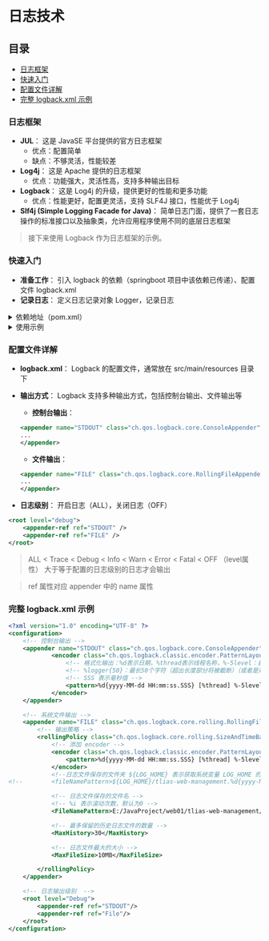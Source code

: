 # 日志技术
## 目录
- [日志框架](#日志框架)
- [快速入门](#快速入门)
- [配置文件详解](#配置文件详解)
- [完整 logback.xml 示例](#完整-logbackxml-示例)

### 日志框架
* **JUL**： 这是 JavaSE 平台提供的官方日志框架
    * 优点：配置简单
    * 缺点：不够灵活，性能较差
* **Log4j**： 这是 Apache 提供的日志框架
    * 优点：功能强大，灵活性高，支持多种输出目标
* **Logback**： 这是 Log4j 的升级，提供更好的性能和更多功能
    * 优点：性能更好，配置更灵活，支持 SLF4J 接口，性能优于 Log4j
* **Slf4j (Simple Logging Facade for Java)**： 简单日志门面，提供了一套日志操作的标准接口以及抽象类，允许应用程序使用不同的底层日志框架

> 接下来使用 Logback 作为日志框架的示例。
### 快速入门
* **准备工作**： 引入 logback 的依赖（springboot 项目中该依赖已传递）、配置文件 logback.xml
* **记录日志**： 定义日志记录对象 Logger，记录日志

<details>
<summary>依赖地址（pom.xml）</summary>

```xml
<dependency>
    <groupId>ch.qos.logback</groupId>
    <artifactId>logback-classic</artifactId>
    <version>1.4.11</version>
</dependency>
```

</details>

<details>
<summary>使用示例</summary>

```java
//@Slf4j
@SpringBootTest
class LogTest {
    // 此行可以用 @Slf4j 注解代替
    private static final Logger log = LoggerFactory.getLogger(LogTest.class);
    @Test
    public void testLog() {
        log.debug("debug...");
        int sum = 0;
        int[] nums = {1, 2, 3, 4, 5};
        for (int num : nums) {
            sum += num;
            log.info("当前数字：{}", num);
        }
        log.info("结果为：{}", sum);
        log.debug("end...");
    }
}
```

</details>


### 配置文件详解
* **logback.xml**： Logback 的配置文件，通常放在 src/main/resources 目录下
* **输出方式**： Logback 支持多种输出方式，包括控制台输出、文件输出等
    * **控制台输出**：
    ```xml
    <appender name="STDOUT" class="ch.qos.logback.core.ConsoleAppender">
    ...
    </appender>
    ```
    * **文件输出**：
    ```xml
    <appender name="FILE" class="ch.qos.logback.core.RollingFileAppender">
    ...
    </appender>
    ```

* **日志级别**： 开启日志（ALL），关闭日志（OFF）
```xml
<root level="debug">
    <appender-ref ref="STDOUT" />
    <appender-ref ref="FILE" />
</root>
```
> ALL < Trace < Debug < Info < Warn < Error < Fatal < OFF （level属性）
> 大于等于配置的日志级别的日志才会输出

> ref 属性对应 appender 中的 name 属性


### 完整 logback.xml 示例
```xml
<?xml version="1.0" encoding="UTF-8" ?>
<configuration>
    <!-- 控制台输出 -->
    <appender name="STDOUT" class="ch.qos.logback.core.ConsoleAppender">
            <encoder class="ch.qos.logback.classic.encoder.PatternLayoutEncoder">
                <!-- 格式化输出：%d表示日期，%thread表示线程名称，%-5level：表示占5个字符宽度（不足用空格），%msg：日志消息，%n是换行符） -->
                <!-- %logger{50}：最长50个字符（超出长度部分将被截断）（或者是对完整名字进行简化） -->
                <!-- SSS 表示毫秒值 -->
                <pattern>%d{yyyy-MM-dd HH:mm:ss.SSS} [%thread] %-5level %logger{50} - %msg%n</pattern>
            </encoder>
    </appender>

    <!-- 系统文件输出 -->
    <appender name="FILE" class="ch.qos.logback.core.rolling.RollingFileAppender">
        <!-- 输出策略 -->
        <rollingPolicy class="ch.qos.logback.core.rolling.SizeAndTimeBasedFileNamingAndTriggeringPolicy">
            <!-- 添加 encoder -->
            <encoder class="ch.qos.logback.classic.encoder.PatternLayoutEncoder">
                <pattern>%d{yyyy-MM-dd HH:mm:ss.SSS} [%thread] %-5level %logger{50} - %msg%n</pattern>
            </encoder>
            <!--日志文件保存的文件夹 ${LOG_HOME} 表示获取系统变量 LOG_HOME 的值 -->
<!--        <fileNamePattern>${LOG_HOME}/tlias-web-management.%d{yyyy-MM-dd}.%i.log</fileNamePattern>-->

            <!-- 日志文件保存的文件名 -->
            <!-- %i 表示滚动次数，默认为0 -->
            <FileNamePattern>E:/JavaProject/web01/tlias-web-management/src/main/resources/log/tlias-%d{yyyy-MM-dd}-%i.log</FileNamePattern>

            <!-- 最多保留的历史日志文件的数量 -->
            <MaxHistory>30</MaxHistory>

            <!-- 日志文件最大的大小 -->
            <MaxFileSize>10MB</MaxFileSize>

        </rollingPolicy>
    </appender>

    <!-- 日志输出级别  -->
    <root level="Debug">
        <appender-ref ref="STDOUT"/>
        <appender-ref ref="File"/>
    </root>
</configuration>
```